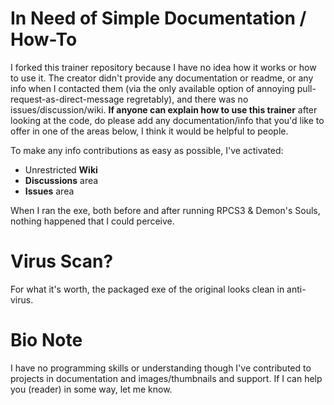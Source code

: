 # In Need of Simple Documentation / How-To
I forked this trainer repository because I have no idea how it works or how to use it.  The creator didn't provide any documentation or readme, or any info when I contacted them (via the only available option of annoying pull-request-as-direct-message regretably), and there was no issues/discussion/wiki.  **If anyone can explain how to use this trainer** after looking at the code, do please add any documentation/info that you'd like to offer in one of the areas below, I think it would be helpful to people.

To make any info contributions as easy as possible, I've activated:
- Unrestricted **Wiki**
- **Discussions** area
- **Issues** area

When I ran the exe, both before and after running RPCS3 & Demon's Souls, nothing happened that I could perceive.

# Virus Scan?
For what it's worth, the packaged exe of the original looks clean in anti-virus.

# Bio Note
I have no programming skills or understanding though I've contributed to projects in documentation and images/thumbnails and support.  If I can help you (reader) in some way, let me know.

